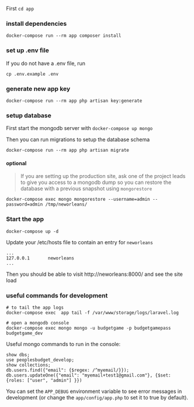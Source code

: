 First `cd app`

### install dependencies 
```
docker-compose run --rm app composer install
```

### set up .env file
If you do not have a .env file, run
```
cp .env.example .env
```

### generate new app key 
```
docker-compose run --rm app php artisan key:generate
```

### setup database
First start the mongodb server with `docker-compose up mongo`

Then you can run migrations to setup the database schema
```
docker-compose run --rm app php artisan migrate
```

#### optional
> If you are setting up the production site, ask one of the project leads to give you access to a mongodb dump
> so you can restore the database with a previous snapshot using `mongorestore`

```
docker-compose exec mongo mongorestore --username=admin --password=admin /tmp/neworleans/
```


### Start the app
```
docker-compose up -d
```

Update your /etc/hosts file to contain an entry for `neworleans`
```
...
127.0.0.1       neworleans
...
```

Then you should be able to visit http://neworleans:8000/ and see the site load


### useful commands for development 
```
# to tail the app logs
docker-compose exec  app tail -f /var/www/storage/logs/laravel.log

# open a mongodb console
docker-compose exec mongo mongo -u budgetgame -p budgetgamepass budgetgame_dev
```

Useful mongo commands to run in the console:
```
show dbs;
use peoplesbudget_develop;
show collections;
db.users.find({"email": {$regex: /^myemail/}});
db.users.updateOne({"email": "myemail+test1@gmail.com"}, {$set: {roles: ["user", "admin"] }})
```

You can set the `APP_DEBUG` environment variable to see error messages in development (or change the `app/config/app.php` to set it to true by default).
